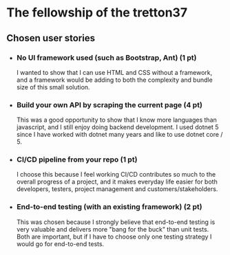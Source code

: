 # The fellowship of the tretton37

## Chosen user stories

- ### No UI framework used (such as Bootstrap, Ant) **(1 pt)**

  I wanted to show that I can use HTML and CSS without a framework, and a framework would be adding to both the complexity and bundle size of this small solution.

- ### Build your own API by scraping the current page **(4 pt)**

  This was a good opportunity to show that I know more languages than javascript, and I still enjoy doing backend development. I used dotnet 5 since I have worked with dotnet many years and like to use dotnet core / 5.

- ### CI/CD pipeline from your repo **(1 pt)**

  I choose this because I feel working CI/CD contributes so much to the overall progress of a project, and it makes everyday life easier for both developers, testers, project management and customers/stakeholders.

- ### End-to-end testing (with an existing framework) **(2 pt)**

  This was chosen because I strongly believe that end-to-end testing is very valuable and delivers more "bang for the buck" than unit tests. Both are important, but if I have to choose only one testing strategy I would go for end-to-end tests.
